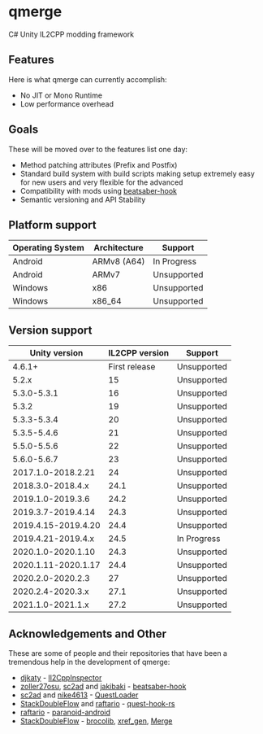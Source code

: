 # qmerge

C# Unity IL2CPP modding framework

## Features

Here is what qmerge can currently accomplish:

- No JIT or Mono Runtime
- Low performance overhead

## Goals

These will be moved over to the features list one day:

- Method patching attributes (Prefix and Postfix)
- Standard build system with build scripts making setup extremely easy for new users and very flexible for the advanced
- Compatibility with mods using [beatsaber-hook](https://github.com/sc2ad/beatsaber-hook)
- Semantic versioning and API Stability 

## Platform support

Operating System | Architecture | Support
--- | --- | ---
Android | ARMv8 (A64) | In Progress
Android | ARMv7 | Unsupported
Windows | x86 | Unsupported
Windows | x86_64 | Unsupported

## Version support

Unity version | IL2CPP version | Support
--- | --- | ---
4.6.1+ | First release | Unsupported
5.2.x | 15 | Unsupported
5.3.0-5.3.1 | 16 | Unsupported
5.3.2 | 19 | Unsupported
5.3.3-5.3.4 | 20 | Unsupported
5.3.5-5.4.6 | 21 | Unsupported
5.5.0-5.5.6 | 22 | Unsupported
5.6.0-5.6.7 | 23 | Unsupported
2017.1.0-2018.2.21 | 24 | Unsupported
2018.3.0-2018.4.x | 24.1 | Unsupported
2019.1.0-2019.3.6 | 24.2 | Unsupported
2019.3.7-2019.4.14 | 24.3 | Unsupported
2019.4.15-2019.4.20 | 24.4 | Unsupported
2019.4.21-2019.4.x | 24.5 | In Progress
2020.1.0-2020.1.10 | 24.3 | Unsupported
2020.1.11-2020.1.17 | 24.4 | Unsupported
2020.2.0-2020.2.3 | 27 | Unsupported
2020.2.4-2020.3.x | 27.1 | Unsupported
2021.1.0-2021.1.x | 27.2 | Unsupported

## Acknowledgements and Other

These are some of people and their repositories that have been a tremendous help in the development of qmerge:

- [djkaty](https://github.com/djkaty) - [Il2CppInspector](https://github.com/djkaty/Il2CppInspector)
- [zoller27osu](https://github.com/zoller27osu), [sc2ad](https://github.com/sc2ad) and [jakibaki](https://github.com/jakibaki) - [beatsaber-hook](https://github.com/sc2ad/beatsaber-hook)
- [sc2ad](https://github.com/sc2ad) and [nike4613](https://github.com/nike4613) - [QuestLoader](https://github.com/sc2ad/QuestLoader)
- [StackDoubleFlow](https://github.com/StackDoubleFlow) and [raftario](https://github.com/raftario) - [quest-hook-rs](https://github.com/StackDoubleFlow/quest-hook-rs)
- [raftario](https://github.com/raftario) - [paranoid-android](https://github.com/raftario/paranoid-android)
- [StackDoubleFlow](https://github.com/StackDoubleFlow) - [brocolib](https://github.com/StackDoubleFlow/brocolib), [xref_gen](https://github.com/StackDoubleFlow/xref_gen), [Merge](https://github.com/StackDoubleFlow/Merge)
